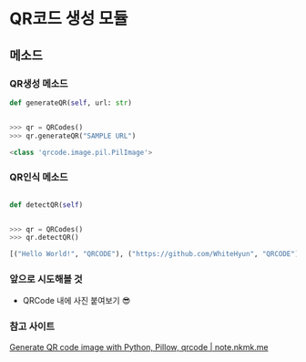 # QR코드 생성 모듈

## 메소드

### QR생성 메소드

```python
def generateQR(self, url: str)


>>> qr = QRCodes()
>>> qr.generateQR("SAMPLE URL")

<class 'qrcode.image.pil.PilImage'>
```

### QR인식 메소드

```python

def detectQR(self)


>>> qr = QRCodes()
>>> qr.detectQR()

[("Hello World!", "QRCODE"), ("https://github.com/WhiteHyun", "QRCODE")]

```

### 앞으로 시도해볼 것

- QRCode 내에 사진 붙여보기 😎

### 참고 사이트

[Generate QR code image with Python, Pillow, qrcode | note.nkmk.me](https://note.nkmk.me/en/python-pillow-qrcode/)
